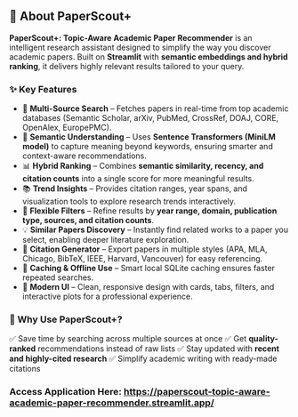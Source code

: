 ## 📖 About PaperScout+

**PaperScout+: Topic-Aware Academic Paper Recommender** is an intelligent research assistant designed to simplify the way you discover academic papers. Built on **Streamlit** with **semantic embeddings and hybrid ranking**, it delivers highly relevant results tailored to your query.

### ✨ Key Features

* 🔎 **Multi-Source Search** – Fetches papers in real-time from top academic databases (Semantic Scholar, arXiv, PubMed, CrossRef, DOAJ, CORE, OpenAlex, EuropePMC).
* 🧠 **Semantic Understanding** – Uses **Sentence Transformers (MiniLM model)** to capture meaning beyond keywords, ensuring smarter and context-aware recommendations.
* 📊 **Hybrid Ranking** – Combines **semantic similarity, recency, and citation counts** into a single score for more meaningful results.
* 📚 **Trend Insights** – Provides citation ranges, year spans, and visualization tools to explore research trends interactively.
* 🎯 **Flexible Filters** – Refine results by **year range, domain, publication type, sources, and citation counts**.
* 💡 **Similar Papers Discovery** – Instantly find related works to a paper you select, enabling deeper literature exploration.
* 📝 **Citation Generator** – Export papers in multiple styles (APA, MLA, Chicago, BibTeX, IEEE, Harvard, Vancouver) for easy referencing.
* 💾 **Caching & Offline Use** – Smart local SQLite caching ensures faster repeated searches.
* 🎨 **Modern UI** – Clean, responsive design with cards, tabs, filters, and interactive plots for a professional experience.

### 🚀 Why Use PaperScout+?

✅ Save time by searching across multiple sources at once
✅ Get **quality-ranked** recommendations instead of raw lists
✅ Stay updated with **recent and highly-cited research**
✅ Simplify academic writing with ready-made citations


### Access Application Here: https://paperscout-topic-aware-academic-paper-recommender.streamlit.app/



